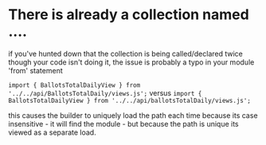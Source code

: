 #  There is already a collection named ....
if you've hunted down that the collection is being called/declared twice though your code isn't doing it, the issue is probably a typo in your module 'from' statement

`import { BallotsTotalDailyView } from '../../api/BallotsTotalDaily/views.js';`
versus
`import { BallotsTotalDailyView } from '../../api/ballotsTotalDaily/views.js';`

this causes the builder to uniquely load the path each time because its case insensitive - it will find the module - but because the path is unique its viewed as a separate load.
